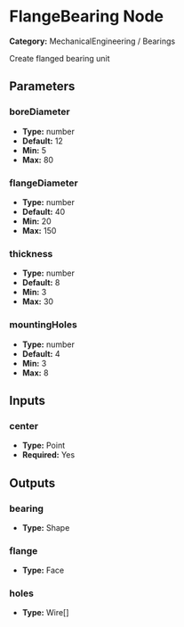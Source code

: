
# FlangeBearing Node

**Category:** MechanicalEngineering / Bearings

Create flanged bearing unit

## Parameters


### boreDiameter
- **Type:** number
- **Default:** 12
- **Min:** 5
- **Max:** 80



### flangeDiameter
- **Type:** number
- **Default:** 40
- **Min:** 20
- **Max:** 150



### thickness
- **Type:** number
- **Default:** 8
- **Min:** 3
- **Max:** 30



### mountingHoles
- **Type:** number
- **Default:** 4
- **Min:** 3
- **Max:** 8



## Inputs


### center
- **Type:** Point
- **Required:** Yes



## Outputs


### bearing
- **Type:** Shape



### flange
- **Type:** Face



### holes
- **Type:** Wire[]




